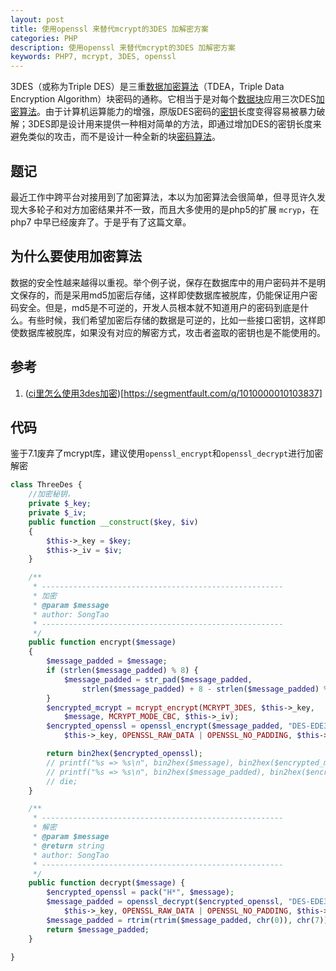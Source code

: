 ```yaml
---
layout: post
title: 使用openssl 来替代mcrypt的3DES 加解密方案
categories: PHP
description: 使用openssl 来替代mcrypt的3DES 加解密方案
keywords: PHP7, mcrypt, 3DES, openssl
---
```


3DES（或称为Triple DES）是三重[数据加密算法](https://baike.baidu.com/item/%E6%95%B0%E6%8D%AE%E5%8A%A0%E5%AF%86%E7%AE%97%E6%B3%95/3030864)（TDEA，Triple Data Encryption Algorithm）块密码的通称。它相当于是对每个[数据块](https://baike.baidu.com/item/%E6%95%B0%E6%8D%AE%E5%9D%97/107672)应用三次DES[加密算法](https://baike.baidu.com/item/%E5%8A%A0%E5%AF%86%E7%AE%97%E6%B3%95)。由于计算机运算能力的增强，原版DES密码的[密钥](https://baike.baidu.com/item/%E5%AF%86%E9%92%A5/101144)长度变得容易被暴力破解；3DES即是设计用来提供一种相对简单的方法，即通过增加DES的密钥长度来避免类似的攻击，而不是设计一种全新的块[密码算法](https://baike.baidu.com/item/%E5%AF%86%E7%A0%81%E7%AE%97%E6%B3%95/231826)。

## 题记

最近工作中跨平台对接用到了加密算法，本以为加密算法会很简单，但寻觅许久发现大多轮子和对方加密结果并不一致，而且大多使用的是php5的扩展 `mcryp`，在 php7 中早已经废弃了。于是乎有了这篇文章。

## 为什么要使用加密算法

数据的安全性越来越得以重视。举个例子说，保存在数据库中的用户密码并不是明文保存的，而是采用md5加密后存储，这样即使数据库被脱库，仍能保证用户密码安全。但是，md5是不可逆的，开发人员根本就不知道用户的密码到底是什么。有些时候，我们希望加密后存储的数据是可逆的，比如一些接口密钥，这样即使数据库被脱库，如果没有对应的解密方式，攻击者盗取的密钥也是不能使用的。



## 参考

1. ([ci里怎么使用3des加密](https://segmentfault.com/q/1010000010103837))[https://segmentfault.com/q/1010000010103837]



## 代码

鉴于7.1废弃了mcrypt库，建议使用`openssl_encrypt`和`openssl_decrypt`进行加密解密

```php
class ThreeDes {
    //加密秘钥，
    private $_key;
    private $_iv;
    public function __construct($key, $iv)
    {
        $this->_key = $key;
        $this->_iv = $iv;
    }

    /**
     * ------------------------------------------------------
     * 加密
     * @param $message
     * author: SongTao
     * ------------------------------------------------------
     */
    public function encrypt($message)
    {
        $message_padded = $message;
        if (strlen($message_padded) % 8) {
            $message_padded = str_pad($message_padded,
                strlen($message_padded) + 8 - strlen($message_padded) % 8, "\0");
        }
        $encrypted_mcrypt = mcrypt_encrypt(MCRYPT_3DES, $this->_key,
            $message, MCRYPT_MODE_CBC, $this->_iv);
        $encrypted_openssl = openssl_encrypt($message_padded, "DES-EDE3-CBC",
            $this->_key, OPENSSL_RAW_DATA | OPENSSL_NO_PADDING, $this->_iv);

        return bin2hex($encrypted_openssl);
        // printf("%s => %s\n", bin2hex($message), bin2hex($encrypted_mcrypt));
        // printf("%s => %s\n", bin2hex($message_padded), bin2hex($encrypted_openssl));
        // die;
    }

    /**
     * ------------------------------------------------------
     * 解密
     * @param $message
     * @return string
     * author: SongTao
     * ------------------------------------------------------
     */
    public function decrypt($message) {
        $encrypted_openssl = pack("H*", $message);
        $message_padded = openssl_decrypt($encrypted_openssl, "DES-EDE3-CBC",
            $this->_key, OPENSSL_RAW_DATA | OPENSSL_NO_PADDING, $this->_iv);
        $message_padded = rtrim(rtrim($message_padded, chr(0)), chr(7));
        return $message_padded;
    }

}
```

